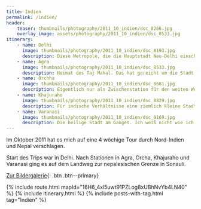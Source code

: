 ```yaml
---
title: Indien
permalink: /indien/
header:
    teaser: thumbnails/photography/2011_10_indien/dsc_8266.jpg
    overlay_image: assets/photography/2011_10_indien/dsc_8533.jpg
itinerary:
    - name: Delhi
      image: thumbnails/photography/2011_10_indien/dsc_8193.jpg
      description: Diese Metropole, die die Hauptstadt Neu-Delhi einschließt, ist vermutlich für die meisten der Auftakt einer Indienreise und kann einen mit Eindrücken überfluten, den es geht sehr turbulent zu und es gibt vieles zu erleben. Mir haben besonders die Lodi-Gärten und einige der Tempel gefallen.
    - name: Agra
      image: thumbnails/photography/2011_10_indien/dsc_8533.jpg
      description: Heimat des Taj Mahal. Das hat gereicht um die Stadt in meine Reiseplanung mit aufzunehmen und wirklich viel mehr muss ich glaube ich dazu auch nicht schreiben. Zusätzlich gibt es noch ein Rotes Fort und einige Aussichtspunkte für das Taj Mahal die sich lohnen. Das Taj Mahal ist in jedem Fall ein sehr imposantes Bauwerk und hat mich nicht enttäuscht, auch wenn ich es mir größer vorgestellt hatte.
    - name: Orchha
      image: thumbnails/photography/2011_10_indien/dsc_8681.jpg
      description: Eigentlich nur als Zwischenstation für den weiten Weg von Agra nach Khajuraho gedacht, hat mir die Stadt mit ihren vielen Tempeln und grünem Umland sehr gut gefallen. Sicherlich auch weil es für eine kleine Flucht aus dem Großstadttrubel war. Sollte man nach einem Zwischenstopp auf dem Weg suchen, kann ich es in jedem Fall sehr empfehlen.
    - name: Khajuraho
      image: thumbnails/photography/2011_10_indien/dsc_8829.jpg
      description: Für indische Verhältnisse eine ziemlich kleine Stadt. Betrachtet man jedoch das Gedränge, die Lautstärke und Anzahl von aufdringlichen Personen, die einem etwas verkaufen wollen, so kann sie locker mit den großen Metropolen mithalten. Größte Sehenswürdigkeit der Stadt sind die sogenannten Kamasutra-Tempel. Wie der Name schon sagt, eine Vielzahl von Tempeln, die mit zig tausenden “erotischen” Figuren verziert sind. An sich ein interessanter Ort, den man sich anschauen kann, man sollte aber wissen auf was man sich einlässt.
    - name: Varanasi
      image: thumbnails/photography/2011_10_indien/dsc_9169.jpg
      description: Die heilige Stadt am Ganges. Ich weiß nicht wie ich die Stadt zusammenfassen kann, denn es kann so viel über sie sagen. Zum einen ist sie eine wichtige Städte im Hinduismus, da man durch sie dem ewigen Wiedergeburtskreislauf entfliehen kann, zum anderen liegt (aus meiner Sicht) aber genau da das Problem, denn wenn sterbenskranke Menschen zu tausenden in eine Stadt pilgern und Leichen rund um die Uhr verbrannt und die Asche in den Fluss gestreut wird, prägt das schon ziemlich das Stadtbild. Gepaart mit den nicht sehr hohen Hygienestandards, war das die vermutlich dreckigste Stadt auf meiner Reise und von dem was ich gehört habe, stehen die Chancen hoch sich dort irgendwas einzufangen. Gesehen sollte man es trotzdem haben, auch wenn es einen ziemlich verstört.
---
```


Im Oktober 2011 hat es mich auf eine 4 wöchige Tour durch Nord-Indien und Nepal verschlagen. 

Start des Trips war in Delhi. Nach Stationen in Agra, Orcha, Khajuraho und Varanasi ging es auf dem Landweg 
zur nepalesischen Grenze in Sonauli.

[Zur Bildergalerie](/photography/indien-2011/){: .btn .btn--primary}

{% include route.html mapId="16H6_4xl5uwt91PZLog8xUBhNvYb4LN40" %}
{% include itinerary.html %}
{% include posts-with-tag.html tag="Indien" %}
